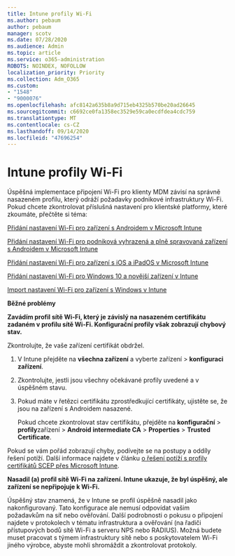 ```yaml
---
title: Intune profily Wi-Fi
ms.author: pebaum
author: pebaum
manager: scotv
ms.date: 07/28/2020
ms.audience: Admin
ms.topic: article
ms.service: o365-administration
ROBOTS: NOINDEX, NOFOLLOW
localization_priority: Priority
ms.collection: Adm_O365
ms.custom:
- "1548"
- "9000076"
ms.openlocfilehash: afc8142a635b8a9d715eb4325b570be20ad26645
ms.sourcegitcommit: c6692ce0fa1358ec3529e59ca0ecdfdea4cdc759
ms.translationtype: MT
ms.contentlocale: cs-CZ
ms.lasthandoff: 09/14/2020
ms.locfileid: "47696254"
---
```

# <a name="intune-wi-fi-profiles"></a>Intune profily Wi-Fi

Úspěšná implementace připojení Wi-Fi pro klienty MDM závisí na správně nasazeném profilu, který odráží požadavky podnikové infrastruktury Wi-Fi. Pokud chcete zkontrolovat příslušná nastavení pro klientské platformy, které zkoumáte, přečtěte si téma: 

[Přidání nastavení Wi-Fi pro zařízení s Androidem v Microsoft Intune](https://docs.microsoft.com/intune/wi-fi-settings-android)

[Přidání nastavení Wi-Fi pro podniková vyhrazená a plně spravovaná zařízení s Androidem v Microsoft Intune](https://docs.microsoft.com/intune/wi-fi-settings-android-enterprise)

[Přidání nastavení Wi-Fi pro zařízení s iOS a iPadOS v Microsoft Intune](https://docs.microsoft.com/intune/wi-fi-settings-ios)

[Přidání nastavení Wi-Fi pro Windows 10 a novější zařízení v Intune](https://docs.microsoft.com/intune/wi-fi-settings-windows)

[Import nastavení Wi-Fi pro zařízení s Windows v Intune](https://docs.microsoft.com/intune/wi-fi-settings-import-windows-8-1)

**Běžné problémy**

**Zavádím profil sítě Wi-Fi, který je závislý na nasazeném certifikátu zadaném v profilu sítě Wi-Fi. Konfigurační profily však zobrazují chybový stav.**

Zkontrolujte, že vaše zařízení certifikát obdržel.

1. V Intune přejděte na **všechna zařízení** a vyberte zařízení > **konfiguraci zařízení**.

2. Zkontrolujte, jestli jsou všechny očekávané profily uvedené a v úspěšném stavu.

3. Pokud máte v řetězci certifikátu zprostředkující certifikáty, ujistěte se, že jsou na zařízení s Androidem nasazené.

    Pokud chcete zkontrolovat stav certifikátu, přejděte na **konfigurační**  >  **profily**zařízení  >  **Android intermediate CA**  >  **Properties**  >  **Trusted Certificate**.

Pokud se vám pořád zobrazují chyby, podívejte se na postupy a oddíly řešení potíží. Další informace najdete v článku [o řešení potíží s profily certifikátů SCEP přes Microsoft Intune](https://support.microsoft.com/help/4457481/troubleshooting-scep-certificate-profile-deployment-in-intune).

**Nasadil (a) profil sítě Wi-Fi na zařízení. Intune ukazuje, že byl úspěšný, ale zařízení se nepřipojuje k Wi-Fi.**

Úspěšný stav znamená, že v Intune se profil úspěšně nasadil jako nakonfigurovaný. Tato konfigurace ale nemusí odpovídat vašim požadavkům na síť nebo ověřování. Další podrobnosti o pokusu o připojení najdete v protokolech v tématu infrastruktura a ověřování (na řadiči přístupových bodů sítě Wi-Fi a serveru NPS nebo RADIUS). Možná budete muset pracovat s týmem infrastruktury sítě nebo s poskytovatelem Wi-Fi jiného výrobce, abyste mohli shromáždit a zkontrolovat protokoly.